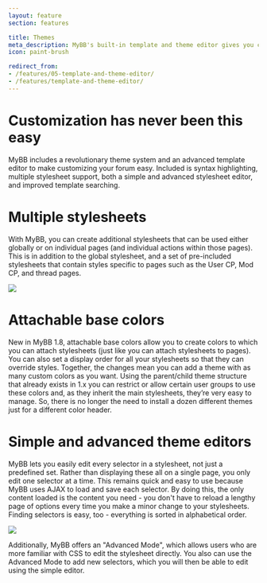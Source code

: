 ```yaml
---
layout: feature
section: features

title: Themes
meta_description: MyBB's built-in template and theme editor gives you complete control over your forum's design.
icon: paint-brush

redirect_from:
- /features/05-template-and-theme-editor/
- /features/template-and-theme-editor/
---
```


# Customization has never been this easy

MyBB includes a revolutionary theme system and an advanced template editor to make customizing your forum easy. Included is syntax highlighting, multiple stylesheet support, both a simple and advanced stylesheet editor, and improved template searching.

# Multiple stylesheets

With MyBB, you can create additional stylesheets that can be used either globally or on individual pages (and individual actions within those pages). This is in addition to the global stylesheet, and a set of pre-included stylesheets that contain styles specific to pages such as the User CP, Mod CP, and thread pages.

<div class="feature-tour__screenshot">
	<a href="{{ site.baseurl }}/assets/images/features/themes/stylesheets.png" class="feature-tour__screenshot__link">
		<img src="{{ site.baseurl }}/assets/images/features/themes/stylesheets.png" class="feature-tour__screenshot__image" />
	</a>
</div>

# Attachable base colors

New in MyBB 1.8, attachable base colors allow you to create colors to which you can attach stylesheets (just like you can attach stylesheets to pages). You can also set a display order for all your stylesheets so that they can override styles. Together, the changes mean you can add a theme with as many custom colors as you want. Using the parent/child theme structure that already exists in 1.x you can restrict or allow certain user groups to use these colors and, as they inherit the main stylesheets, they’re very easy to manage. So, there is no longer the need to install a dozen different themes just for a different color header.

# Simple and advanced theme editors

MyBB lets you easily edit every selector in a stylesheet, not just a predefined set. Rather than displaying these all on a single page, you only edit one selector at a time. This remains quick and easy to use because MyBB uses AJAX to load and save each selector. By doing this, the only content loaded is the content you need - you don't have to reload a lengthy page of options every time you make a minor change to your stylesheets. Finding selectors is easy, too - everything is sorted in alphabetical order.

<div class="feature-tour__screenshot">
	<a href="{{ site.baseurl }}/assets/images/features/themes/theme-editor.png" class="feature-tour__screenshot__link">
		<img src="{{ site.baseurl }}/assets/images/features/themes/theme-editor.png" class="feature-tour__screenshot__image" />
	</a>
</div>

Additionally, MyBB offers an "Advanced Mode", which allows users who are more familiar with CSS to edit the stylesheet directly. You also can use the Advanced Mode to add new selectors, which you will then be able to edit using the simple editor.</p>
